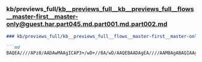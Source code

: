 ### kb/previews_full/kb__previews_full__kb__previews_full__flows__master-first__master-only@guest.har.part045.md.part001.md.part002.md

```md
### kb/previews_full/kb__previews_full__flows__master-first__master-only@guest.har.part045.md.part001.md (part 002)

```md
BAQEA////APz8/AADAwMAAgICAP3+/wD+//8A/wD/AAQEBAADAgEA////AAMBAgABAQIAAgABAAEBAQD+/f4AAgICAAEA
```

```

```
